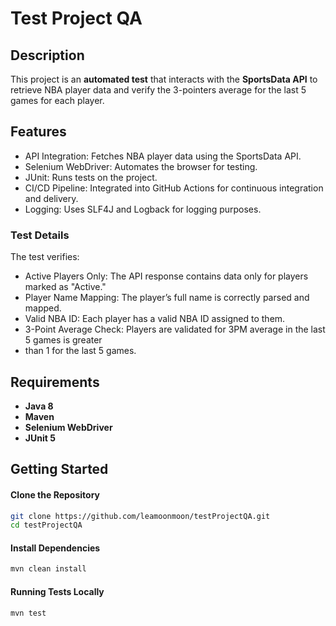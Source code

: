 # Test Project QA

## Description

This project is an **automated test** that interacts with the **SportsData API** to retrieve NBA player 
data and verify the 3-pointers average for the last 5 games for each player.

## Features
- API Integration: Fetches NBA player data using the SportsData API.
- Selenium WebDriver: Automates the browser for testing.
- JUnit: Runs tests on the project.
- CI/CD Pipeline: Integrated into GitHub Actions for continuous integration and delivery.
- Logging: Uses SLF4J and Logback for logging purposes.

### Test Details
The test verifies:

- Active Players Only: The API response contains data only for players marked as "Active."
- Player Name Mapping: The player’s full name is correctly parsed and mapped.
- Valid NBA ID: Each player has a valid NBA ID assigned to them.
- 3-Point Average Check: Players are validated for 3PM average in the last 5 games is greater
- than 1 for the last 5 games.

## Requirements
- **Java 8** 
- **Maven** 
- **Selenium WebDriver** 
- **JUnit 5** 

## Getting Started
#### Clone the Repository
```bash
git clone https://github.com/leamoonmoon/testProjectQA.git
cd testProjectQA
```
#### Install Dependencies
```bash
mvn clean install
```

#### Running Tests Locally
```bash
mvn test
```


